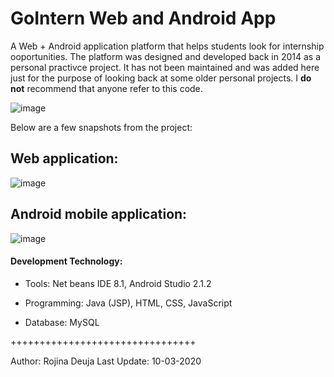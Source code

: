 
# GoIntern Web and Android App
A Web + Android application platform that helps students look for internship ooportunities. The platform was designed and developed back in 2014 as a personal practivce project. It has not been maintained and was added here just for the purpose of looking back at some older personal projects. I **do not** recommend that anyone refer to this code.

![image](https://user-images.githubusercontent.com/50701253/95002597-a82bca80-058a-11eb-8973-70e1f9931792.png)

Below are a few snapshots from the project:

## Web application:
![image](https://user-images.githubusercontent.com/50701253/95002916-1756ee00-058e-11eb-9b59-353fd2b460bb.png)

## Android mobile application:
![image](https://user-images.githubusercontent.com/50701253/95002837-58023780-058d-11eb-800c-1e8deef64c4f.png)

#### Development Technology:
- Tools: Net beans IDE 8.1, Android Studio 2.1.2

- Programming: Java (JSP), HTML, CSS, JavaScript

- Database: MySQL 

++++++++++++++++++++++++++++++++

Author: Rojina Deuja
Last Update: 10-03-2020
